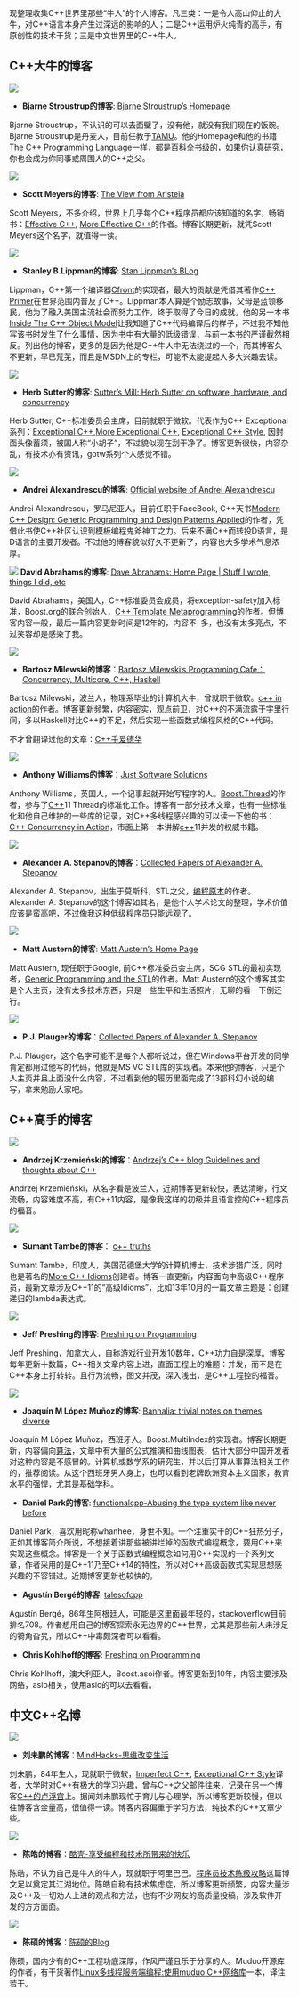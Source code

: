 现整理收集C++世界里那些“牛人”的个人博客。凡三类：一是令人高山仰止的大牛，对C++语言本身产生过深远的影响的人；二是C++运用炉火纯青的高手，有原创性的技术干货；三是中文世界里的C++牛人。

C++大牛的博客
--------

![](http://towriting.com/images/posts/cpp-blogs/BjarneStroustrup.jpg)

*   **Bjarne Stroustrup的博客**: [Bjarne Stroustrup’s Homepage](http://www.stroustrup.com/)

Bjarne Stroustrup，不认识的可以去面壁了，没有他，就没有我们现在的饭碗。Bjarne Stroustrup是丹麦人，目前任教于[TAMU](http://en.wikipedia.org/wiki/Texas_A%26M_University)。他的Homepage和他的书籍[The C++ Programming Language](http://www.amazon.cn/gp/product/B003EIKI0C/ref=as_li_tf_tl?ie=UTF8&camp=536&creative=3200&creativeASIN=B003EIKI0C&linkCode=as2&tag=bringmeluck-23)一样，都是百科全书级的，如果你认真研究，你也会成为你同事或周围人的C++之父。

![](http://towriting.com/images/posts/cpp-blogs/ScottMeyers.jpg)

*   **Scott Meyers的博客**: [The View from Aristeia](http://scottmeyers.blogspot.com/)

Scott Meyers，不多介绍，世界上几乎每个C++程序员都应该知道的名字，畅销书：[Effective C++](http://www.amazon.cn/gp/product/B004G72P24/ref=as_li_tf_tl?ie=UTF8&camp=536&creative=3200&creativeASIN=B004G72P24&linkCode=as2&tag=bringmeluck-23), [More Effective C++](http://www.amazon.cn/gp/product/B004IP8BD6/ref=as_li_tf_tl?ie=UTF8&camp=536&creative=3200&creativeASIN=B004IP8BD6&linkCode=as2&tag=bringmeluck-23)的作者。博客长期更新，就凭Scott Meyers这个名字，就值得一读。

![](http://towriting.com/images/posts/cpp-blogs/stan_lippman.jpg)

*   **Stanley B.Lippman的博客**: [Stan Lippman’s BLog](http://blogs.msdn.com/b/slippman/)

Lippman，C++第一个编译器[Cfront](http://en.wikipedia.org/wiki/Cfront)的实现者，最大的贡献是凭借其著作[C++ Primer](http://www.amazon.cn/gp/product/B00ESUIL0O/ref=as_li_tf_tl?ie=UTF8&camp=536&creative=3200&creativeASIN=B00ESUIL0O&linkCode=as2&tag=bringmeluck-23)在世界范围内普及了C++。Lippman本人算是个励志故事，父母是蓝领移民，他为了融入美国主流社会而努力工作，终于取得了今日的成就，他的另一本书[Inside The C++ Object Model](http://www.amazon.cn/gp/product/B006QXQXTM/ref=as_li_tf_tl?ie=UTF8&camp=536&creative=3200&creativeASIN=B006QXQXTM&linkCode=as2&tag=bringmeluck-23)让我知道了C++代码编译后的样子，不过我不知他写该书时发生了什么事情，因为书中有大量的低级错误，与前一本书的严谨截然相反。列出他的博客，更多的是因为他是C++牛人中无法绕过的一个，而其博客久不更新，早已荒芜，而且是MSDN上的专栏，可能不太能提起人多大兴趣去读。

![](http://towriting.com/images/posts/cpp-blogs/HerbSutter.jpg)

*   **Herb Sutter的博客**: [Sutter’s Mill: Herb Sutter on software, hardware, and concurrency](http://herbsutter.com/)

Herb Sutter, C++标准委员会主席，目前就职于微软。代表作为C++ Exceptional系列：[Exceptional C++](http://www.amazon.cn/gp/product/B008CGKUBS/ref=as_li_tf_tl?ie=UTF8&camp=536&creative=3200&creativeASIN=B008CGKUBS&linkCode=as2&tag=bringmeluck-23),[More Exceptional C++](http://www.amazon.cn/gp/product/B004IUISIO/ref=as_li_tf_tl?ie=UTF8&camp=536&creative=3200&creativeASIN=B004IUISIO&linkCode=as2&tag=bringmeluck-23), [Exceptional C++ Style](http://www.amazon.cn/gp/product/B00114BFTO/ref=as_li_tf_tl?ie=UTF8&camp=536&creative=3200&creativeASIN=B00114BFTO&linkCode=as2&tag=bringmeluck-23), 因封面头像蓄须，被国人称“小胡子”，不过貌似现在刮干净了。博客更新很快，内容杂乱，有技术亦有资讯，gotw系列个人感觉不错。

![](http://towriting.com/images/posts/cpp-blogs/AndreiAlexandrescu.jpg)

*   **Andrei Alexandrescu的博客**: [Official website of Andrei Alexandrescu](http://erdani.com/index.php/articles/)

Andrei Alexandrescu，罗马尼亚人，目前任职于FaceBook, C++天书[Modern C++ Design: Generic Programming and Design Patterns Applied](http://www.amazon.cn/gp/product/0201704315/ref=as_li_tf_tl?ie=UTF8&camp=536&creative=3200&creativeASIN=0201704315&linkCode=as2&tag=bringmeluck-23)的作者，凭借此书使C++社区认识到模板编程鬼斧神工之力。后来不满C++而转投D语言，是D语言的主要开发者。不过他的博客貌似好久不更新了，内容也大多学术气息浓厚。

  

![](http://towriting.com/images/posts/cpp-blogs/dave_abrahams.jpg)
**David Abrahams的博客**: [Dave Abrahams: Home Page | Stuff I wrote, things I did, etc](http://daveabrahams.com/)

David Abrahams，美国人，C++标准委员会成员，将exception-safety加入标准，Boost.org的联合创始人，[C++ Template Metaprogramming](http://www.amazon.cn/gp/product/B002WB1J0U/ref=as_li_tf_tl?ie=UTF8&camp=536&creative=3200&creativeASIN=B002WB1J0U&linkCode=as2&tag=bringmeluck-23)的作者。但博客内容一般，最后一篇内容更新时间是12年的，内容不  多，也没有太多亮点，不过笑容却是感染了我。

![](http://towriting.com/images/posts/cpp-blogs/BartoszMilewski.jpg)

*   **Bartosz Milewski的博客**：[Bartosz Milewski’s Programming Cafe：Concurrency, Multicore, C++, Haskell](http://bartoszmilewski.com/)

Bartosz Milewski，波兰人，物理系毕业的计算机大牛，曾就职于微软。[c++ in action](http://www.amazon.cn/gp/product/B009TB3ZBW/ref=as_li_tf_tl?ie=UTF8&camp=536&creative=3200&creativeASIN=B009TB3ZBW&linkCode=as2&tag=bringmeluck-23)的作者。博客更新频繁，内容密实，观点前卫，对C++的不满流露于字里行间，多以Haskell对比C++的不足，然后实现一些函数式编程风格的C++代码。

不才曾翻译过他的文章：[C++手爱德华](http://towriting.com/blog/2013/09/23/edward-chands/)

![](http://towriting.com/images/posts/cpp-blogs/anthony_williams.jpg)

*   **Anthony Williams的博客**：[Just Software Solutions](http://www.justsoftwaresolutions.co.uk/blog/)

Anthony Williams，英国人，一个记事起就开始写程序的人。[Boost.Thread](http://www.boost.org/doc/libs/1_55_0/doc/html/thread.html)的作者，参与了[C++](http://lib.csdn.net/base/cplusplus "C++知识库")11 Thread的标准化工作。博客有一部分技术文章，也有一些标准化和他自己维护的一些库的记录，对C++多线程感兴趣的可以读一下他的书：[C++ Concurrency in Action](http://www.amazon.cn/gp/product/1933988770/ref=as_li_tf_tl?ie=UTF8&camp=536&creative=3200&creativeASIN=1933988770&linkCode=as2&tag=bringmeluck-23)，市面上第一本讲解[c++](http://lib.csdn.net/base/cplusplus "C++知识库")11并发的权威书籍。

![](http://towriting.com/images/posts/cpp-blogs/AlexanderStepanov.jpg)

*   **Alexander A. Stepanov的博客**：[Collected Papers of Alexander A. Stepanov](http://www.stepanovpapers.com/)

Alexander A. Stepanov，出生于莫斯科，STL之父，[编程原本](http://www.amazon.cn/gp/product/B006P7V73G/ref=as_li_tf_tl?ie=UTF8&camp=536&creative=3200&creativeASIN=B006P7V73G&linkCode=as2&tag=bringmeluck-23)的作者。Alexander A. Stepanov的这个博客如其名，是他个人学术论文的整理，学术价值应该是蛮高吧，不过像我这种低级程序员只能远观了。

![](http://towriting.com/images/posts/cpp-blogs/austern.jpg)

*   **Matt Austern的博客**: [Matt Austern’s Home Page](http://lafstern.org/matt/)

Matt Austern, 现任职于Google, 前C++标准委员会主席，SCG STL的最初实现者，[Generic Programming and the STL](http://www.amazon.cn/gp/product/0201309564/ref=as_li_tf_tl?ie=UTF8&camp=536&creative=3200&creativeASIN=0201309564&linkCode=as2&tag=bringmeluck-23)的作者。Matt Austern的这个博客其实是个人主页，没有太多技术东西，只是一些生平和生活照片，无聊的看一下倒还行。

![](http://towriting.com/images/posts/cpp-blogs/pjp.jpg)

*   **P.J. Plauger的博客**：[Collected Papers of Alexander A. Stepanov](http://www.stepanovpapers.com/)

P.J. Plauger，这个名字可能不是每个人都听说过，但在Windows平台开发的同学肯定都用过他写的代码，他就是MS VC STL库的实现者。本来他的博客，只是个人主页并且上面没什么内容，不过看到他的履历里面完成了13部科幻小说的编写，拿来勉励大家吧。

C++高手的博客
--------

![](http://towriting.com/images/posts/cpp-blogs/akrzemi1.jpeg)

*   **Andrzej Krzemieński的博客**：[Andrzej’s C++ blog Guidelines and thoughts about C++](http://akrzemi1.wordpress.com/)

Andrzej Krzemieński，从名字看是波兰人，近期博客更新较快，表达清晰，行文流畅，内容难度不高，有C++11内容，是像我这样的初级并且语言控的C++程序员的福音。

![](http://towriting.com/images/posts/cpp-blogs/SumantTambe.jpg)

*   **Sumant Tambe的博客**： [c++ truths](http://cpptruths.blogspot.com/)

Sumant Tambe，印度人，美国范德堡大学的计算机博士，技术涉猎广泛，同时也是著名的[More C++ Idioms](http://en.wikibooks.org/wiki/More_C++_Idioms)创建者。博客一直更新，内容面向中高级C++程序员，最新文章涉及C++11的“高级Idioms”，比如13年10月的一篇文章主题是：创建递归的lambda表达式。

![](http://towriting.com/images/posts/cpp-blogs/JeffPreshing.jpg)

*   **Jeff Preshing的博客**: [Preshing on Programming](http://preshing.com/)

Jeff Preshing，加拿大人，自称游戏行业开发10数年，C++功力自是深厚。博客每年更新十数篇，C++相关文章内容上进，直面工程上的难题：并发，而不是在C++本身上打转转。且行为流畅，图文并茂，深入浅出，是C++工程控的福音。

![](http://towriting.com/images/posts/cpp-blogs/Joaqu.jpg)

*   **Joaquín M López Muñoz的博客**: [Bannalia: trivial notes on themes diverse](http://bannalia.blogspot.com/)

Joaquín M López Muñoz，西班牙人。Boost.MultiIndex的实现者。博客长期更新，内容偏向[算法](http://lib.csdn.net/base/datastructure "算法与数据结构知识库")，文章中有大量的公式推演和曲线图表，估计大部分中国开发者对这种内容是不感冒的。计算机或数学系的研究生，并以后打算从事算法相关工作的，推荐阅读。从这个西班牙男人身上，也可以看到老牌欧洲资本主义国家，教育水平的强悍，尤其是基础学科。

*   **Daniel Park的博客**: [functionalcpp-Abusing the type system like never before](http://functionalcpp.wordpress.com/)

Daniel Park，喜欢用昵称whanhee，身世不知。一个注重实干的C++狂热分子，正如其博客简介所说，不想接着讲那些被讲烂掉的函数式编程概念，要用C++来实现这些概念。博客是一个关于函数式编程概念如何用C++实现的一个系列文章，作者采用的是C++11乃至C++14的特性，所以对C++高级函数式实现思想感兴趣的不容错过。近期博客更新也较快的。

*   **Agustín Bergé的博客**: [talesofcpp](http://talesofcpp.fusionfenix.com/)

Agustín Bergé，86年生阿根廷人，可能是这里面最年轻的，stackoverflow目前排名708。作者想用自己的博客探索永无边界的C++世界，尤其是那些前人未涉足的犄角旮旯，所以C++中毒颇深者可以看看。

*   **Chris Kohlhoff的博客**: [Preshing on Programming](http://blog.think-async.com/)

Chris Kohlhoff，澳大利亚人，Boost.asoi作者。博客更新到10年，内容主要涉及网络，asio相关，使用asio的可以去看看。

中文C++名博
-------

![](http://towriting.com/images/posts/cpp-blogs/liuweipeng.jpg)

*   **刘未鹏的博客**：[MindHacks-思维改变生活](http://mindhacks.cn/)

刘未鹏，84年生人，现就职于微软，[Imperfect C++](http://www.amazon.cn/gp/product/B008A4Y2R0/ref=as_li_tf_tl?ie=UTF8&camp=536&creative=3200&creativeASIN=B008A4Y2R0&linkCode=as2&tag=bringmeluck-23), [Exceptional C++ Style](http://www.amazon.cn/gp/product/B00114BFTO/ref=as_li_tf_tl?ie=UTF8&camp=536&creative=3200&creativeASIN=B00114BFTO&linkCode=as2&tag=bringmeluck-23)译者，大学时对C++有极大的学习兴趣，曾与C++之父邮件往来，记录在另一个博客[C++的卢浮宫](http://blog.csdn.net/pongba/)上。据闻刘未鹏现忙于育儿与心理学，所以博客更新较慢，但以往博客含金量高，很值得一读。博客内容偏重于学习方法，纯技术的C++文章少些。

![](http://towriting.com/images/posts/cpp-blogs/chenhao.jpg)

*   **陈皓的博客**：[酷壳-享受编程和技术所带来的快乐](http://coolshell.cn/)

陈皓，不认为自己是牛人的牛人，现就职于阿里巴巴。[程序员技术练级攻略](http://coolshell.cn/articles/4990.html)这篇博文足以奠定其江湖地位。陈皓自称有技术焦虑症，所以博客更新频繁，内容大量涉及C++及一切劝人上进的观点和方法，也有不少网友的高质量投稿，涉及软件开发的方方面面。

![](http://towriting.com/images/posts/cpp-blogs/chenshuo.jpg)

*   **陈硕的博客**：[陈硕的Blog](http://blog.csdn.net/solstice/)

陈硕，国内少有的C++工程功底深厚，作风严谨且乐于分享的人。Muduo开源库的作者，有干货著作[Linux多线程服务端编程:使用muduo C++网络库](http://www.amazon.cn/gp/product/B00AYS2KL0/ref=as_li_tf_tl?ie=UTF8&camp=536&creative=3200&creativeASIN=B00AYS2KL0&linkCode=as2&tag=bringmeluck-23)一本，译注若干。